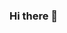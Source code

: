 ### Hi there 👋

<!--
**fernangb/fernangb** is a ✨ _special_ ✨ repository because its `README.md` (this file) appears on your GitHub profile.

Here are some ideas to get you started:

- 🔭 I’m currently working on React.JS and VB.NET
- 🌱 I’m currently learning React.JS, React Native, Node and Typescript
- 👯 I’m looking to collaborate on projects with external games APIs
- 🤔 I’m looking for help with set React.JS project to Typescript syntax
-->
